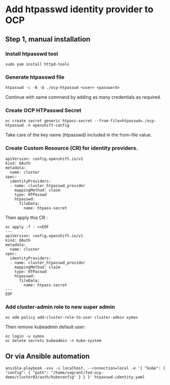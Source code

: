 # Add htpasswd identity provider to OCP

## Step 1, manual installation

### Install htpasswd tool

```
sudo yum install httpd-tools
```

### Generate htpasswd file

```
htpasswd -c -B -b ./ocp-htpasswd <user> <password>
```

Continue with same command by adding as many credentials as required.


### Create OCP HTPasswd Secret

```
oc create secret generic htpass-secret --from-file=htpasswd=./ocp-htpasswd -n openshift-config
```

Take care of the key name (htpasswd) included in the from-file value.

### Create Custom Resource (CR) for identity providers.

```
apiVersion: config.openshift.io/v1
kind: OAuth
metadata:
  name: cluster
spec:
  identityProviders:
  - name: cluster_htpasswd_provider 
    mappingMethod: claim 
    type: HTPasswd
    htpasswd:
      fileData:
        name: htpass-secret 
```

Then apply this CR :

```
oc apply -f - <<EOF
---
apiVersion: config.openshift.io/v1
kind: OAuth
metadata:
  name: cluster
spec:
  identityProviders:
  - name: cluster_htpasswd_provider
    mappingMethod: claim
    type: HTPasswd
    htpasswd:
      fileData:
        name: htpass-secret
---
EOF
```

### Add cluster-admin role to new super admin

```
oc adm policy add-cluster-role-to-user cluster-admin xymox
```

Then remove kubeadmin default user:

```
oc login -u xymox
oc delete secrets kubeadmin -n kube-system
```

## Or via Ansible automation

```
ansible-playbook -vvv -i localhost, --connection=local -e '{ "kube": { "config": { "path": "/home/vagrant/fed-ocp-demo/cluster03/auth/kubeconfig" } } }' htpasswd-identity.yaml
```
